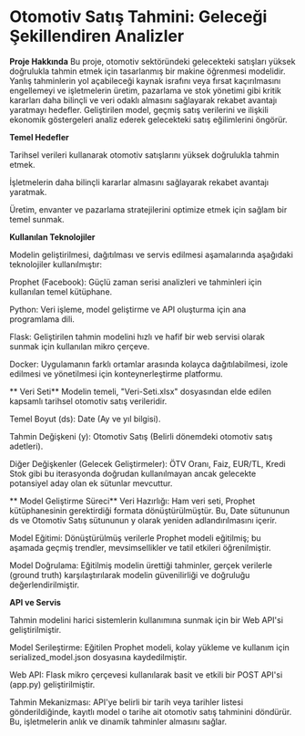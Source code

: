 # Otomotiv Satış Tahmini: Geleceği Şekillendiren Analizler
**Proje Hakkında**
Bu proje, otomotiv sektöründeki gelecekteki satışları yüksek doğrulukla tahmin etmek için tasarlanmış bir makine öğrenmesi modelidir. Yanlış tahminlerin yol açabileceği kaynak israfını veya fırsat kaçırılmasını engellemeyi ve işletmelerin üretim, pazarlama ve stok yönetimi gibi kritik kararları daha bilinçli ve veri odaklı almasını sağlayarak rekabet avantajı yaratmayı hedefler. Geliştirilen model, geçmiş satış verilerini ve ilişkili ekonomik göstergeleri analiz ederek gelecekteki satış eğilimlerini öngörür.



**Temel Hedefler**


Tarihsel verileri kullanarak otomotiv satışlarını yüksek doğrulukla tahmin etmek.

İşletmelerin daha bilinçli kararlar almasını sağlayarak rekabet avantajı yaratmak.

Üretim, envanter ve pazarlama stratejilerini optimize etmek için sağlam bir temel sunmak.

**Kullanılan Teknolojiler**


Modelin geliştirilmesi, dağıtılması ve servis edilmesi aşamalarında aşağıdaki teknolojiler kullanılmıştır:


Prophet (Facebook): Güçlü zaman serisi analizleri ve tahminleri için kullanılan temel kütüphane.


Python: Veri işleme, model geliştirme ve API oluşturma için ana programlama dili.


Flask: Geliştirilen tahmin modelini hızlı ve hafif bir web servisi olarak sunmak için kullanılan mikro çerçeve.



Docker: Uygulamanın farklı ortamlar arasında kolayca dağıtılabilmesi, izole edilmesi ve yönetilmesi için konteynerleştirme platformu.

** Veri Seti**
Modelin temeli, "Veri-Seti.xlsx" dosyasından elde edilen kapsamlı tarihsel otomotiv satış verileridir.


Temel Boyut (ds): Date (Ay ve yıl bilgisi).




Tahmin Değişkeni (y): Otomotiv Satış (Belirli dönemdeki otomotiv satış adetleri).



Diğer Değişkenler (Gelecek Geliştirmeler): ÖTV Oranı, Faiz, EUR/TL, Kredi Stok gibi bu iterasyonda doğrudan kullanılmayan ancak gelecekte potansiyel aday olan ek sütunlar mevcuttur.

** Model Geliştirme Süreci**
Veri Hazırlığı: Ham veri seti, Prophet kütüphanesinin gerektirdiği formata dönüştürülmüştür. Bu, Date sütununun ds ve Otomotiv Satış sütununun y olarak yeniden adlandırılmasını içerir.


Model Eğitimi: Dönüştürülmüş verilerle Prophet modeli eğitilmiş; bu aşamada geçmiş trendler, mevsimsellikler ve tatil etkileri öğrenilmiştir.


Model Doğrulama: Eğitilmiş modelin ürettiği tahminler, gerçek verilerle (ground truth) karşılaştırılarak modelin güvenilirliği ve doğruluğu değerlendirilmiştir.

**API ve Servis**


Tahmin modelini harici sistemlerin kullanımına sunmak için bir Web API'si geliştirilmiştir.



Model Serileştirme: Eğitilen Prophet modeli, kolay yükleme ve kullanım için serialized_model.json dosyasına kaydedilmiştir.


Web API: Flask mikro çerçevesi kullanılarak basit ve etkili bir POST API'si (app.py) geliştirilmiştir.


Tahmin Mekanizması: API'ye belirli bir tarih veya tarihler listesi gönderildiğinde, kayıtlı model o tarihe ait otomotiv satış tahminini döndürür. Bu, işletmelerin anlık ve dinamik tahminler almasını sağlar.
